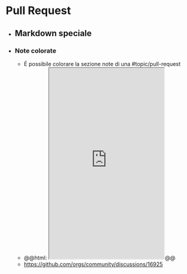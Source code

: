 # Pull Request
- ## Markdown speciale
- ### Note colorate
	- É possibile colorare la sezione note di una #topic/pull-request
	- @@html: <iframe src="https://github.com/orgs/community/discussions/16925#discussion-4085374-permalink" height=500></iframe>@@
	- https://github.com/orgs/community/discussions/16925